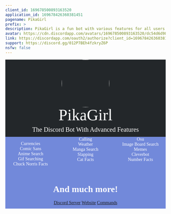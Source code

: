 ```yaml
---
client_id: 169678500893163520
application_id: 169678426360381451
pagename: PikaGirl
prefix: >
description: PikaGirl is a fun bot with various features for all users!
avatar: https://cdn.discordapp.com/avatars/169678500893163520/dc54d6d98709f68c16435d9a96776268.png
link: https://discordapp.com/oauth2/authorize?client_id=169678426360381451&scope=bot&permissions=-1
support: https://discord.gg/012P7BEh4fzkryZ6P
nsfw: false
---
```


<style>@font-face{font-family: pikagirl; src: url(https://spaghetti.pikadude.me/Carbonitex/Roboto-Regular.ttf);}.pikagirl-circle{border-radius: 50%;}.pikagirl-list{-webkit-column-count: 3; -moz-column-count: 3; column-count: 3;}</style> <link href="https://spaghetti.pikadude.me/Carbonitex/style.css" rel="stylesheet"/><div style="background-color: #23272A; font-family: pikagirl"> <div style="text-align: center; width: 100%;"> <img src="https://spaghetti.pikadude.me/Carbonitex/logo.jpg" class="pikagirl-circle" style="width: 150px;"/> <p style="font-size: 50px; margin: -1% auto; color: white">PikaGirl</p><br/> <p style="font-size: 20px; margin: -1% auto; color: white">The Discord Bot With Advanced Features</p><br/> </div></div><div style="background-color: #7289DA;"> <div style="font-family: pikagirl; text-align: center; color: white" class="pikagirl-list"> <p>Currencies<br/>Comic Sans<br/>Anime Search<br/>Gif Searching<br/>Chuck Norris Facts</p><p>Calling<br/>Weather<br/>Manga Search<br/>Slapping<br/>Cat Facts</p><p>Osu<br/>Image Board Search<br/>Memes<br/>Cleverbot<br/>Number Facts</p></div><div style="font-family: pikagirl; text-align: center; color: white; margin: -30px auto; padding: 10px;"><br><br><h1>And much more!</h1> <a href="https://discord.gg/012P7BEh4fzkryZ6P" class="pikagirl-button">Discord Server</a> <a href="https://pikagirl.pikadude.me" class="pikagirl-button">Website</a> <a href="https://pikagirl.pikadude.me/commands.html" class="pikagirl-button">Commands</a> </div></div>
